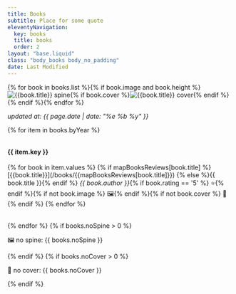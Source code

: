 ```yaml
---
title: Books
subtitle: Place for some quote
eleventyNavigation:
  key: books
  title: books
  order: 2
layout: "base.liquid"
class: "body_books body_no_padding"
date: Last Modified
---
```


<div class="flex container">
  <div class="col padding-no-mobile">
    <div class="books-container">
      <div class="books-row-polka"></div>
      <div class="books-row-left"></div>
      <div class="books-row-right"></div>
      <div class="books-row-background"></div>
      <div class="books-row-corner-left-bottom"></div>
      <div class="books-row-corner-right-bottom"></div>
      <div class="books-row">{% for book in books.list %}{% if book.image and book.height %}
      <div class="books-item-container">
      <img src="/images/books/{{book.image}}" alt="{{book.title}} spine" style="height: calc({{book.height}} * 19rem / 10)" class="books-item" />{% if book.cover %}<img src="/images/books/{{book.cover}}" alt="{{book.title}} cover" style="height: calc({{book.height}} * 19rem / 10)" class="books-cover" />{% endif %}
      </div>{% endif %}{% endfor %}</div>
    </div>
  </div>

  <div class="col padding">
    <p><i>updated at: {{ page.date | date: "%e %b %y" }}</i></p>
    {% for item in books.byYear %}<section>
    <h4>{{ item.key }}</h4>
    {% for book in item.values %}
    {% if mapBooksReviews[book.title] %}[{{book.title}}](/books/{{mapBooksReviews[book.title]}})
    {% else %}{{ book.title }}{% endif %} <i>{{ book.author }}</i>{% if book.rating == '5' %} ⭐️{% endif %}{% if not book.image %} 🖼️{% endif %}{% if not book.cover %} 📕{% endif %}
    {% endfor %}</section>
    {% endfor %}
    {% if books.noSpine > 0 %}<p>🖼️ no spine: {{ books.noSpine }}</p>{% endif %}
    {% if books.noCover > 0 %}<p>📕 no cover: {{ books.noCover }}</p>{% endif %}
  </div>
</div>

<style>
  section {
    margin: 2rem 0;
  }
</style>
